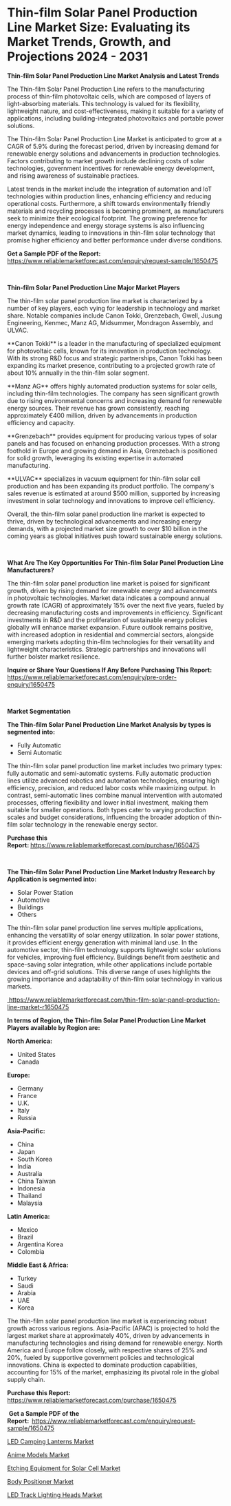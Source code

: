 <p><h1>Thin-film Solar Panel Production Line Market Size: Evaluating its Market Trends, Growth, and Projections 2024 - 2031</h1></p><p><strong>Thin-film Solar Panel Production Line Market Analysis and Latest Trends</strong></p>
<p><p>The Thin-film Solar Panel Production Line refers to the manufacturing process of thin-film photovoltaic cells, which are composed of layers of light-absorbing materials. This technology is valued for its flexibility, lightweight nature, and cost-effectiveness, making it suitable for a variety of applications, including building-integrated photovoltaics and portable power solutions. </p><p>The Thin-film Solar Panel Production Line Market is anticipated to grow at a CAGR of 5.9% during the forecast period, driven by increasing demand for renewable energy solutions and advancements in production technologies. Factors contributing to market growth include declining costs of solar technologies, government incentives for renewable energy development, and rising awareness of sustainable practices. </p><p>Latest trends in the market include the integration of automation and IoT technologies within production lines, enhancing efficiency and reducing operational costs. Furthermore, a shift towards environmentally friendly materials and recycling processes is becoming prominent, as manufacturers seek to minimize their ecological footprint. The growing preference for energy independence and energy storage systems is also influencing market dynamics, leading to innovations in thin-film solar technology that promise higher efficiency and better performance under diverse conditions.</p></p>
<p><strong>Get a Sample PDF of the Report:&nbsp;</strong> <a href="https://www.reliablemarketforecast.com/enquiry/request-sample/1650475?utm_campaign=1108&utm_medium=2&utm_source=Github&utm_content=ia&utm_term=26092024&utm_id=thin-film-solar-panel-production-line">https://www.reliablemarketforecast.com/enquiry/request-sample/1650475</a></p>
<p>&nbsp;</p>
<p><strong>Thin-film Solar Panel Production Line Major Market Players</strong></p>
<p><p>The thin-film solar panel production line market is characterized by a number of key players, each vying for leadership in technology and market share. Notable companies include Canon Tokki, Grenzebach, Gwell, Jusung Engineering, Kenmec, Manz AG, Midsummer, Mondragon Assembly, and ULVAC. </p><p>**Canon Tokki** is a leader in the manufacturing of specialized equipment for photovoltaic cells, known for its innovation in production technology. With its strong R&D focus and strategic partnerships, Canon Tokki has been expanding its market presence, contributing to a projected growth rate of about 10% annually in the thin-film solar segment.</p><p>**Manz AG** offers highly automated production systems for solar cells, including thin-film technologies. The company has seen significant growth due to rising environmental concerns and increasing demand for renewable energy sources. Their revenue has grown consistently, reaching approximately €400 million, driven by advancements in production efficiency and capacity.</p><p>**Grenzebach** provides equipment for producing various types of solar panels and has focused on enhancing production processes. With a strong foothold in Europe and growing demand in Asia, Grenzebach is positioned for solid growth, leveraging its existing expertise in automated manufacturing.</p><p>**ULVAC** specializes in vacuum equipment for thin-film solar cell production and has been expanding its product portfolio. The company's sales revenue is estimated at around $500 million, supported by increasing investment in solar technology and innovations to improve cell efficiency.</p><p>Overall, the thin-film solar panel production line market is expected to thrive, driven by technological advancements and increasing energy demands, with a projected market size growth to over $10 billion in the coming years as global initiatives push toward sustainable energy solutions.</p></p>
<p>&nbsp;</p>
<p><strong>What Are The Key Opportunities For Thin-film Solar Panel Production Line Manufacturers?</strong></p>
<p><p>The thin-film solar panel production line market is poised for significant growth, driven by rising demand for renewable energy and advancements in photovoltaic technologies. Market data indicates a compound annual growth rate (CAGR) of approximately 15% over the next five years, fueled by decreasing manufacturing costs and improvements in efficiency. Significant investments in R&D and the proliferation of sustainable energy policies globally will enhance market expansion. Future outlook remains positive, with increased adoption in residential and commercial sectors, alongside emerging markets adopting thin-film technologies for their versatility and lightweight characteristics. Strategic partnerships and innovations will further bolster market resilience.</p></p>
<p><strong>Inquire or Share Your Questions If Any Before Purchasing This Report:</strong> <a href="https://www.reliablemarketforecast.com/enquiry/pre-order-enquiry/1650475?utm_campaign=1108&utm_medium=2&utm_source=Github&utm_content=ia&utm_term=26092024&utm_id=thin-film-solar-panel-production-line">https://www.reliablemarketforecast.com/enquiry/pre-order-enquiry/1650475</a></p>
<p>&nbsp;</p>
<p><strong>Market Segmentation</strong></p>
<p><strong>The Thin-film Solar Panel Production Line Market Analysis by types is segmented into:</strong></p>
<p><ul><li>Fully Automatic</li><li>Semi Automatic</li></ul></p>
<p><p>The thin-film solar panel production line market includes two primary types: fully automatic and semi-automatic systems. Fully automatic production lines utilize advanced robotics and automation technologies, ensuring high efficiency, precision, and reduced labor costs while maximizing output. In contrast, semi-automatic lines combine manual intervention with automated processes, offering flexibility and lower initial investment, making them suitable for smaller operations. Both types cater to varying production scales and budget considerations, influencing the broader adoption of thin-film solar technology in the renewable energy sector.</p></p>
<p><strong>Purchase this Report:&nbsp;</strong><a href="https://www.reliablemarketforecast.com/purchase/1650475?utm_campaign=1108&utm_medium=2&utm_source=Github&utm_content=ia&utm_term=26092024&utm_id=thin-film-solar-panel-production-line">https://www.reliablemarketforecast.com/purchase/1650475</a></p>
<p>&nbsp;</p>
<p><strong>The Thin-film Solar Panel Production Line Market Industry Research by Application is segmented into:</strong></p>
<p><ul><li>Solar Power Station</li><li>Automotive</li><li>Buildings</li><li>Others</li></ul></p>
<p><p>The thin-film solar panel production line serves multiple applications, enhancing the versatility of solar energy utilization. In solar power stations, it provides efficient energy generation with minimal land use. In the automotive sector, thin-film technology supports lightweight solar solutions for vehicles, improving fuel efficiency. Buildings benefit from aesthetic and space-saving solar integration, while other applications include portable devices and off-grid solutions. This diverse range of uses highlights the growing importance and adaptability of thin-film solar technology in various markets.</p></p>
<p><a href="https://www.reliablemarketforecast.com/thin-film-solar-panel-production-line-market-r1650475?utm_campaign=1108&utm_medium=2&utm_source=Github&utm_content=ia&utm_term=26092024&utm_id=thin-film-solar-panel-production-line">&nbsp;https://www.reliablemarketforecast.com/thin-film-solar-panel-production-line-market-r1650475</a></p>
<p><strong>In terms of Region, the Thin-film Solar Panel Production Line Market Players available by Region are:</strong></p>
<p>
    <p> <strong> North America: </strong>
        <ul>
            <li>United States</li>
            <li>Canada</li>
        </ul>
        </p> 
    <p> <strong> Europe: </strong>
        <ul>
            <li>Germany</li>
            <li>France</li>
            <li>U.K.</li>
            <li>Italy</li>
            <li>Russia</li>
        </ul>
        </p> 
    <p> <strong> Asia-Pacific: </strong>
        <ul>
            <li>China</li>
            <li>Japan</li>
            <li>South Korea</li>
            <li>India</li>
            <li>Australia</li>
            <li>China Taiwan</li>
            <li>Indonesia</li>
            <li>Thailand</li>
            <li>Malaysia</li>
        </ul>
        </p> 
    <p> <strong> Latin America: </strong>
        <ul>
            <li>Mexico</li>
            <li>Brazil</li>
            <li>Argentina Korea</li>
            <li>Colombia</li>
        </ul>
        </p> 
    <p> <strong> Middle East & Africa: </strong>
        <ul>
            <li>Turkey</li>
            <li>Saudi</li>
            <li>Arabia</li>
            <li>UAE</li>
            <li>Korea</li>
        </ul>
    </p>
    </p>
<p><p>The thin-film solar panel production line market is experiencing robust growth across various regions. Asia-Pacific (APAC) is projected to hold the largest market share at approximately 40%, driven by advancements in manufacturing technologies and rising demand for renewable energy. North America and Europe follow closely, with respective shares of 25% and 20%, fueled by supportive government policies and technological innovations. China is expected to dominate production capabilities, accounting for 15% of the market, emphasizing its pivotal role in the global supply chain.</p></p>
<p><strong>Purchase this Report: </strong><a href="https://www.reliablemarketforecast.com/purchase/1650475?utm_campaign=1108&utm_medium=2&utm_source=Github&utm_content=ia&utm_term=26092024&utm_id=thin-film-solar-panel-production-line">https://www.reliablemarketforecast.com/purchase/1650475</a></p>
<p>&nbsp;<strong>Get a Sample PDF of the Report:&nbsp;&nbsp;</strong><a href="https://www.reliablemarketforecast.com/enquiry/request-sample/1650475?utm_campaign=1108&utm_medium=2&utm_source=Github&utm_content=ia&utm_term=26092024&utm_id=thin-film-solar-panel-production-line">https://www.reliablemarketforecast.com/enquiry/request-sample/1650475</a></p>
<p><strong></strong></p>
<p><p><a href="https://www.linkedin.com/pulse/analyzing-key-drivers-led-camping-lanterns-market-trends-future-rczlc?trackingId=Z6CUnL0pT%2BeyQRDJ6zVTJA%3D%3D&utm_campaign=1108&utm_medium=2&utm_source=Github&utm_content=ia&utm_term=26092024&utm_id=thin-film-solar-panel-production-line">LED Camping Lanterns Market</a></p><p><a href="https://issuu.com/reportprime-2/docs/anime-models-market-size-2030.pptx_a69166f8734694?utm_campaign=1108&utm_medium=2&utm_source=Github&utm_content=ia&utm_term=26092024&utm_id=thin-film-solar-panel-production-line">Anime Models Market</a></p><p><a href="https://github.com/CliffMedina6/Market-Research-Report-List-6/blob/main/etching-equipment-for-solar-cell-market.md?utm_campaign=1108&utm_medium=2&utm_source=Github&utm_content=ia&utm_term=26092024&utm_id=thin-film-solar-panel-production-line">Etching Equipment for Solar Cell Market</a></p><p><a href="https://issuu.com/reportprime-2/docs/body-positioner-market-size-2030.pp_57f8f819ef9c3c?utm_campaign=1108&utm_medium=2&utm_source=Github&utm_content=ia&utm_term=26092024&utm_id=thin-film-solar-panel-production-line">Body Positioner Market</a></p><p><a href="https://www.linkedin.com/pulse/global-perspectives-led-track-lighting-heads-market-fjlxc?trackingId=JjiWLKFWTda7vZlV%2FOZ4nw%3D%3D&utm_campaign=1108&utm_medium=2&utm_source=Github&utm_content=ia&utm_term=26092024&utm_id=thin-film-solar-panel-production-line">LED Track Lighting Heads Market</a></p></p>